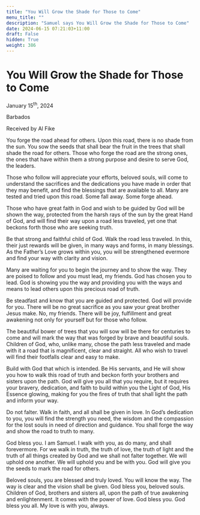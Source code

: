 ```yaml
---
title: "You Will Grow the Shade for Those to Come"
menu_title: ""
description: "Samuel says You Will Grow the Shade for Those to Come"
date: 2024-06-15 07:21:03+11:00
draft: False
hidden: True
weight: 386
---
```

# You Will Grow the Shade for Those to Come

January 15<sup>th</sup>, 2024

Barbados

Received by Al Fike 


You forge the road ahead for others. Upon this road, there is no shade from the sun. You sow the seeds that shall bear the fruit in the trees that shall shade the road for others. Those who forge the road are the strong ones, the ones that have within them a strong purpose and desire to serve God, the leaders.

Those who follow will appreciate your efforts, beloved souls, will come to understand the sacrifices and the dedications you have made in order that they may benefit, and find the blessings that are available to all. Many are tested and tried upon this road. Some fall away. Some forge ahead. 

Those who have great faith in God and wish to be guided by God will be shown the way, protected from the harsh rays of the sun by the great Hand of God, and will find their way upon a road less traveled, yet one that beckons forth those who are seeking truth. 

Be that strong and faithful child of God. Walk the road less traveled. In this, their just rewards will be given, in many ways and forms, in many blessings. As the Father’s Love grows within you, you will be strengthened evermore and find your way with clarity and vision. 

Many are waiting for you to begin the journey and to show the way. They are poised to follow and you must lead, my friends. God has chosen you to lead. God is showing you the way and providing you with the ways and means to lead others upon this precious road of truth. 

Be steadfast and know that you are guided and protected. God will provide for you. There will be no great sacrifice as you saw your great brother Jesus make. No, my friends. There will be joy, fulfillment and great awakening not only for yourself but for those who follow. 

The beautiful bower of trees that you will sow will be there for centuries to come and will mark the way that was forged by brave and beautiful souls. Children of God, who, unlike many, chose the path less traveled and made with it a road that is magnificent, clear and straight. All who wish to travel will find their footfalls clear and easy to make. 

Build with God that which is intended. Be His servants, and He will show you how to walk this road of truth and beckon forth your brothers and sisters upon the path. God will give you all that you require, but it requires your bravery, dedication, and faith to build within you the Light of God, His Essence glowing, making for you the fires of truth that shall light the path and inform your way.

Do not falter. Walk in faith, and all shall be given in love. In God’s dedication to you, you will find the strength you need, the wisdom and the compassion for the lost souls in need of direction and guidance. You shall forge the way and show the road to truth to many.

God bless you. I am Samuel. I walk with you, as do many, and shall forevermore. For we walk in truth, the truth of love, the truth of light and the truth of all things created by God and we shall not falter together. We will uphold one another. We will uphold you and be with you. God will give you the seeds to mark the road for others. 

Beloved souls, you are blessed and truly loved. You will know the way. The way is clear and the vision shall be given. God bless you, beloved souls. Children of God, brothers and sisters all, upon the path of true awakening and enlightenment. It comes with the power of love. God bless you. God bless you all. My love is with you, always.